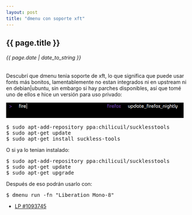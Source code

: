 ```yaml
---
layout: post
title: "dmenu con soporte xft"
---
```


## {{ page.title }}

###### {{ page.date | date_to_string }}

Descubrí que dmenu tenia soporte de xft, lo que significa que puede usar fonts más bonitos, lamentablemente no estan integrados ni en upstream ni en debian|ubuntu, sin embargo si hay parches disponibles, así que tomé uno de ellos e hice un versión para uso privado:

**[![](/assets/img/65.jpg)](/assets/img/65.jpg)**

<pre class="sh_sh">
$ sudo apt-add-repository ppa:chilicuil/sucklesstools
$ sudo apt-get update
$ sudo apt-get install suckless-tools 
</pre>

O si ya lo tenian instalado:

<pre class="sh_sh">
$ sudo apt-add-repository ppa:chilicuil/sucklesstools
$ sudo apt-get update
$ sudo apt-get upgrade
</pre>

Después de eso podrán usarlo con:

<pre class="sh_sh">
$ dmenu_run -fn "Liberation Mono-8"
</pre>

- [LP #1093745](https://bugs.launchpad.net/ubuntu/+source/suckless-tools/+bug/1093745)
